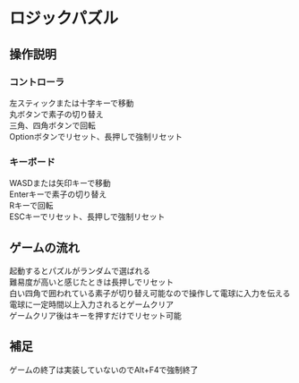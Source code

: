 # ロジックパズル
## 操作説明
### コントローラ
左スティックまたは十字キーで移動  
丸ボタンで素子の切り替え  
三角、四角ボタンで回転  
Optionボタンでリセット、長押しで強制リセット  
### キーボード
WASDまたは矢印キーで移動  
Enterキーで素子の切り替え  
Rキーで回転  
ESCキーでリセット、長押しで強制リセット  
## ゲームの流れ
起動するとパズルがランダムで選ばれる  
難易度が高いと感じたときは長押しでリセット  
白い四角で囲われている素子が切り替え可能なので操作して電球に入力を伝える  
電球に一定時間以上入力されるとゲームクリア  
ゲームクリア後はキーを押すだけでリセット可能  
## 補足
ゲームの終了は実装していないのでAlt+F4で強制終了